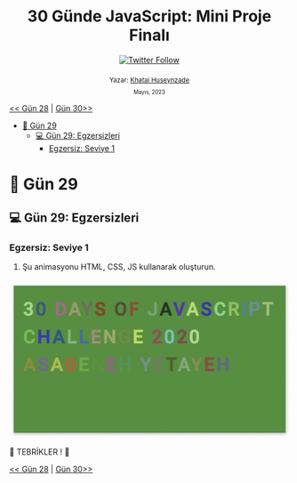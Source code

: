 <div align="center">
<h1>30 Günde JavaScript: Mini Proje Finalı</h1>

<a class="header-badge" target="_blank" href="https://twitter.com/developerkhatai">
<img alt="Twitter Follow" src="https://img.shields.io/twitter/follow/developerkhatai?style=social">
</a><br>

<sub>Yazar:
<a href="https://github.com/BilgeGates">Khatai Huseynzade</a><br>
<small> Mayıs, 2023</small>
</sub>

</div>

[<< Gün 28](./28_Gün_Mini_Proje_Liderler_Sıralaması/28_gün_mini_proje_liderler_sıralaması.md) | [Gün 30>>](./30_Gün_Mini_Proje_Finalı/30_gün_mini_proje_finalı.md)

- [📔 Gün 29](#-Gün-29)
  - [💻 Gün 29: Egzersizleri](#-Gün-29-Egzersizleri)
    - [Egzersiz: Seviye 1](#Egzersiz-Seviye-1)

# 📔 Gün 29

## 💻 Gün 29: Egzersizleri

### Egzersiz: Seviye 1

1. Şu animasyonu HTML, CSS, JS kullanarak oluşturun.

![Kaydırıcı](../images/.././../images/projects/dom_min_project_30DaysOfJavaScript_color_changing_day_9.1.gif)

🎉 TEBRİKLER ! 🎉

[<< Gün 28](./28_Gün_Mini_Proje_Liderler_Sıralaması/28_gün_mini_proje_liderler_sıralaması.md) | [Gün 30>>](./30_Gün_Mini_Proje_Finalı/30_gün_mini_proje_finalı.md)

